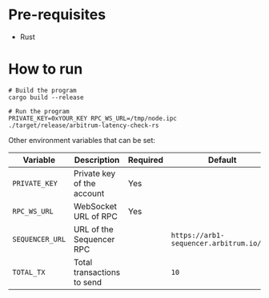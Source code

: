 # Pre-requisites

- Rust

# How to run

```shell
# Build the program
cargo build --release

# Run the program
PRIVATE_KEY=0xYOUR_KEY RPC_WS_URL=/tmp/node.ipc ./target/release/arbitrum-latency-check-rs
```

Other environment variables that can be set:

| Variable        | Description                | Required | Default                                  |
|-----------------|----------------------------|----------|------------------------------------------|
| `PRIVATE_KEY`   | Private key of the account | Yes      |
| `RPC_WS_URL`    | WebSocket URL of RPC       | Yes      |
| `SEQUENCER_URL` | URL of the Sequencer RPC   |          | `https://arb1-sequencer.arbitrum.io/rpc` 
| `TOTAL_TX`      | Total transactions to send |          | `10`                                     
